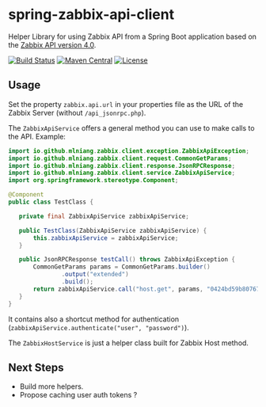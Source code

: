 # spring-zabbix-api-client
Helper Library for using Zabbix API from a Spring Boot application based on the [Zabbix API version 4.0](https://www.zabbix.com/documentation/4.0/manual/api).

[![Build Status](https://travis-ci.org/mlniang/spring-zabbix-api-client.svg?branch=master)](https://travis-ci.org/mlniang/spring-zabbix-api-client)
[![Maven Central](https://maven-badges.herokuapp.com/maven-central/io.github.mlniang/spring-zabbix-api-client/badge.svg)](https://maven-badges.herokuapp.com/maven-central/io.github.mlniang/spring-zabbix-api-client)
[![License](https://img.shields.io/badge/License-Apache%202.0-blue.svg)](https://opensource.org/licenses/Apache-2.0)
<!---[![Dependency Status](https://www.versioneye.com/user/projects/57cafb94939fc6004abe4b21/badge.svg?style=flat-square)](https://www.versioneye.com/user/projects/57cafb94939fc6004abe4b21)--->

## Usage
Set the property `zabbix.api.url` in your properties file as the URL of the Zabbix Server (without `/api_jsonrpc.php`).

The `ZabbixApiService` offers a general method you can use to make calls to the API. Example:


 ```java
import io.github.mlniang.zabbix.client.exception.ZabbixApiException;
import io.github.mlniang.zabbix.client.request.CommonGetParams;
import io.github.mlniang.zabbix.client.response.JsonRPCResponse;
import io.github.mlniang.zabbix.client.service.ZabbixApiService;
import org.springframework.stereotype.Component;

@Component
public class TestClass {

    private final ZabbixApiService zabbixApiService;

    public TestClass(ZabbixApiService zabbixApiService) {
        this.zabbixApiService = zabbixApiService;
    }

    public JsonRPCResponse testCall() throws ZabbixApiException {
        CommonGetParams params = CommonGetParams.builder()
                .output("extended")
                .build();
        return zabbixApiService.call("host.get", params, "0424bd59b807674191e7d77572075f33");
    }
}
```

It contains also a shortcut method for authentication (`zabbixApiService.authenticate("user", "password")`).

The `ZabbixHostService` is just a helper class built for Zabbix Host method.

## Next Steps
* Build more helpers.
* Propose caching user auth tokens ?
